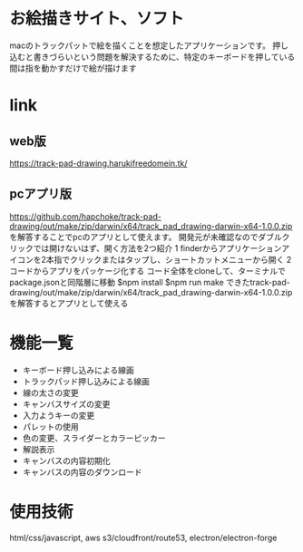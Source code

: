 # お絵描きサイト、ソフト
macのトラックパットで絵を描くことを想定したアプリケーションです。
押し込むと書きづらいという問題を解決するために、特定のキーボードを押している間は指を動かすだけで絵が描けます
# link
## web版
https://track-pad-drawing.harukifreedomein.tk/
## pcアプリ版
https://github.com/hapchoke/track-pad-drawing/out/make/zip/darwin/x64/track_pad_drawing-darwin-x64-1.0.0.zip
を解答することでpcのアプリとして使えます。
開発元が未確認なのでダブルクリックでは開けないはず、開く方法を2つ紹介
1 finderからアプリケーションアイコンを2本指でクリックまたはタップし、ショートカットメニューから開く
2 コードからアプリをパッケージ化する
    コード全体をcloneして、ターミナルでpackage.jsonと同階層に移動
    $npm install
    $npm run make
    できたtrack-pad-drawing/out/make/zip/darwin/x64/track_pad_drawing-darwin-x64-1.0.0.zipを解答するとアプリとして使える
# 機能一覧
- キーボード押し込みによる線画
- トラックパッド押し込みによる線画
- 線の太さの変更
- キャンバスサイズの変更
- 入力ようキーの変更
- パレットの使用
- 色の変更、スライダーとカラーピッカー
- 解説表示
- キャンバスの内容初期化
- キャンバスの内容のダウンロード
# 使用技術
html/css/javascript, aws s3/cloudfront/route53, electron/electron-forge
